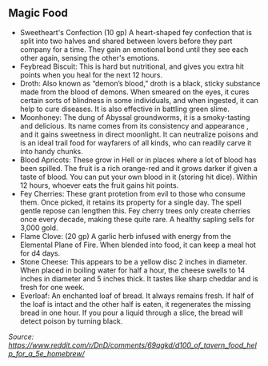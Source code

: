 ## Magic Food

 - Sweetheart's Confection (10 gp) A heart-shaped fey confection that is split into two halves and shared between lovers before they part company for a time. They gain an emotional bond until they see each other again, sensing the other's emotions.   
 - Feybread Biscuit: This is hard but nutritional, and gives you extra hit points when you heal for the next 12 hours.    
 - Droth: Also known as “demon’s blood,” droth is a black, sticky substance made from the blood of demons. When smeared on the eyes, it cures certain sorts of blindness in some individuals, and when ingested, it can help to cure  diseases. It is also effective in battling green slime.
 - Moonhoney: The dung of Abyssal groundworms, it is a smoky-tasting and delicious. Its name comes from its consistency and appearance , and it gains sweetness in direct moonlight. It can neutralize poisons and is an ideal trail food for wayfarers of all kinds, who can readily carve it into handy chunks.
 - Blood Apricots: These grow in Hell or in places where a lot of blood has been spilled. The fruit is a rich orange-red and it grows  darker if given a taste of blood. You can put your own blood in it (storing hit dice). Within 12 hours, whoever eats the fruit gains hit points.
 - Fey Cherries: These grant protetion from evil to those who consume them. Once picked, it retains its property for a single day. The spell gentle repose can lengthen this. Fey cherry trees only create cherries once every decade, making these quite rare. A healthy sapling sells for 3,000 gold.
 - Flame Clove: (20 gp) A garlic herb infused with energy from the Elemental Plane of Fire. When blended into food, it can keep a meal hot for d4 days.    
 - Stone Cheese: This appears to be a yellow disc 2 inches in diameter. When placed in boiling water for half a hour, the cheese swells to 14 inches in diameter and 5 inches thick. It tastes like sharp cheddar and is fresh for one week.
 - Everloaf: An enchanted loaf of bread. It always remains fresh. If half of the loaf is intact and the other half is eaten, it regenerates the missing bread in one hour. If you pour a liquid through a slice, the bread will detect poison by turning black.

*Source: https://www.reddit.com/r/DnD/comments/69qgkd/d100_of_tavern_food_help_for_a_5e_homebrew/*